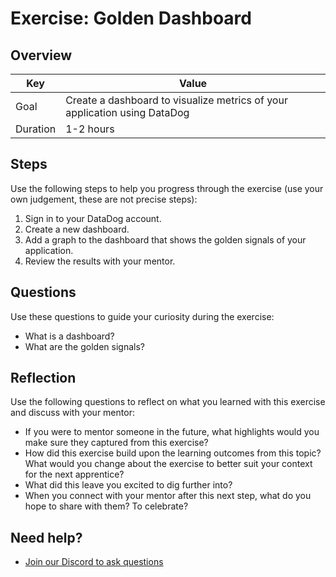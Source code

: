 # Exercise: Golden Dashboard

## Overview

| Key | Value |
| --- | --- |
| Goal | Create a dashboard to visualize metrics of your application using DataDog |
| Duration | 1-2 hours |

## Steps

Use the following steps to help you progress through the exercise (use your own judgement, these are not precise steps):

1. Sign in to your DataDog account.
2. Create a new dashboard.
3. Add a graph to the dashboard that shows the golden signals of your application.
4. Review the results with your mentor. 

## Questions

Use these questions to guide your curiosity during the exercise:

- What is a dashboard?
- What are the golden signals?

## Reflection

Use the following questions to reflect on what you learned with this exercise and discuss with your mentor:

- If you were to mentor someone in the future, what highlights would you make sure they captured from this exercise? 
- How did this exercise build upon the learning outcomes from this topic? What would you change about the exercise to better suit your context for the next apprentice?
- What did this leave you excited to dig further into? 
- When you connect with your mentor after this next step, what do you hope to share with them? To celebrate? 

## Need help?

- [Join our Discord to ask questions](https://discord.gg/bDVYvG3Czd)
